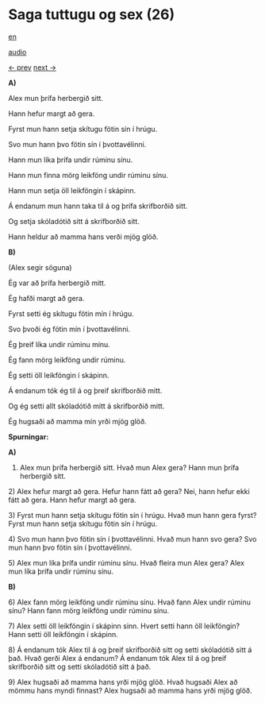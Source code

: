 # Saga tuttugu og sex (26)

[en](../en/story_26.md)

[audio](../audio/story_26.mp3)

[← prev](../is/story_25.md)
[next →](../is/story_27.md)

**A)**

Alex mun þrífa herbergið sitt.

Hann hefur margt að gera.

Fyrst mun hann setja skítugu fötin sín í hrúgu.

Svo mun hann þvo fötin sín í þvottavélinni.

Hann mun líka þrífa undir rúminu sínu.

Hann mun finna mörg leikföng undir rúminu sínu.

Hann mun setja öll leikföngin í skápinn.

Á endanum mun hann taka til á og þrífa skrifborðið sitt.

Og setja skóladótið sitt á skrifborðið sitt.

Hann heldur að mamma hans verði mjög glöð.

**B)**

(Alex segir söguna)

Ég var að þrífa herbergið mitt.

Ég hafði margt að gera.

Fyrst setti ég skítugu fötin mín í hrúgu.

Svo þvoði ég fötin mín í þvottavélinni.

Ég þreif líka undir rúminu mínu.

Ég fann mörg leikföng undir rúminu.

Ég setti öll leikföngin í skápinn.

Á endanum tók ég til á og þreif skrifborðið mitt.

Og ég setti allt skóladótið mitt á skrifborðið mitt.

Ég hugsaði að mamma mín yrði mjög glöð.

**Spurningar:**

**A)**
1) Alex mun þrífa herbergið sitt. Hvað mun Alex gera? Hann mun þrífa
herbergið sitt.

2\) Alex hefur margt að gera. Hefur hann fátt að gera? Nei, hann hefur
ekki fátt að gera. Hann hefur margt að gera.

3\) Fyrst mun hann setja skítugu fötin sín í hrúgu. Hvað mun hann gera
fyrst? Fyrst mun hann setja skítugu fötin sín í hrúgu.

4\) Svo mun hann þvo fötin sín í þvottavélinni. Hvað mun hann svo gera?
Svo mun hann þvo fötin sín í þvottavélinni.

5\) Alex mun líka þrífa undir rúminu sínu. Hvað fleira mun Alex gera?
Alex mun líka þrífa undir rúminu sínu.

**B)**

6\) Alex fann mörg leikföng undir rúminu sínu. Hvað fann Alex undir
rúminu sínu? Hann fann mörg leikföng undir rúminu sínu.

7\) Alex setti öll leikföngin í skápinn sinn. Hvert setti hann öll
leikföngin? Hann setti öll leikföngin í skápinn.

8\) Á endanum tók Alex til á og þreif skrifborðið sitt og setti
skóladótið sitt á það. Hvað gerði Alex á endanum? Á endanum tók Alex til
á og þreif skrifborðið sitt og setti skóladótið sitt á það.

9\) Alex hugsaði að mamma hans yrði mjög glöð. Hvað hugsaði Alex að
mömmu hans myndi finnast? Alex hugsaði að mamma hans yrði mjög glöð.
